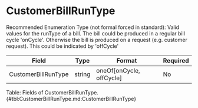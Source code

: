 <!--
    ATTENTION: This file was generated via gradle!
               Do NOT manually edit this file! Any such changes will be overwritten!
-->

# CustomerBillRunType

Recommended Enumeration Type (not formal forced in standard): Valid values for the runType of a bill.
The bill could be produced in a regular bill cycle 'onCycle'.
Otherwise the bill is produced on a request (e.g.
customer request).
This could be indicated by 'offCycle'

| Field | Type | Format | Required |
|-------|---|--------|---|
| CustomerBillRunType | string | oneOf[onCycle, offCycle] | No |

Table: Fields of CustomerBillRunType. {#tbl:CustomerBillRunType.md:CustomerBillRunType}
